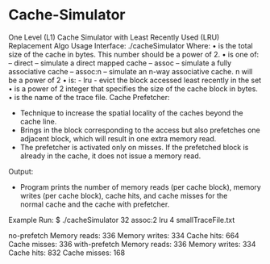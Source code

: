 
# Cache-Simulator
One Level (L1) Cache Simulator with Least Recently Used (LRU) Replacement Algo
Usage Interface:
  ./cacheSimulator <cache size> <associativity> <cache policy> <block size> <trace file>
  Where:
    • <cache size> is the total size of the cache in bytes. This number should be a power of 2.
    • <associativity> is one of:
      – direct – simulate a direct mapped cache
      – assoc – simulate a fully associative cache
      – assoc:n – simulate an n-way associative cache. n will be a power of 2
    • <cache policy> is:
      - lru - evict the block accessed least recently in the set
    • <block size> is a power of 2 integer that specifies the size of the cache block in bytes.
    • <trace file> is the name of the trace file.
Cache Prefetcher:
  - Technique to increase the spatial locality of the caches beyond the cache line.
  - Brings in the block corresponding to the access but also prefetches one adjacent block, which will result in one extra memory read.
  - The prefetcher is activated only on misses. If the prefetched block is already in the cache, it does not issue a memory read.


Output:
- Program prints the number of memory reads (per cache block), memory writes (per cache block), cache hits, and cache misses for the    
  normal cache and the cache with prefetcher.
  
Example Run:
$ ./cacheSimulator 32 assoc:2 lru 4 smallTraceFile.txt

no-prefetch
Memory reads: 336
Memory writes: 334
Cache hits: 664
Cache misses: 336
with-prefetch
Memory reads: 336
Memory writes: 334
Cache hits: 832
Cache misses: 168
